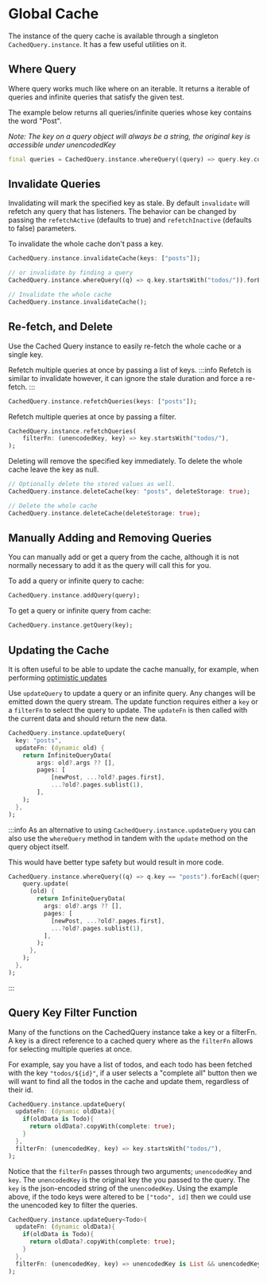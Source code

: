 # Global Cache

The instance of the query cache is available through a singleton `CachedQuery.instance`. It has a few useful utilities on it.

## Where Query

Where query works much like where on an iterable. It returns a iterable of queries and infinite queries that satisfy the
given test.

The example below returns all queries/infinite queries whose key contains the word "Post".

_Note: The key on a query object will always be a string, the original key is accessible under unencodedKey_

```dart
final queries = CachedQuery.instance.whereQuery((query) => query.key.contains("post"));
```

## Invalidate Queries

Invalidating will mark the specified key as stale. By default `invalidate` will refetch any query that has listeners.
The behavior can be changed by passing the `refetchActive` (defaults to true) and `refetchInactive` (defaults to false) parameters.

To invalidate the whole cache don't pass a key.

```dart
CachedQuery.instance.invalidateCache(keys: ["posts"]);

// or invalidate by finding a query
CachedQuery.instance.whereQuery((q) => q.key.startsWith("todos/")).forEach((q) => q.invalidate());

// Invalidate the whole cache
CachedQuery.instance.invalidateCache();
```

## Re-fetch, and Delete

Use the Cached Query instance to easily re-fetch the whole cache or a single key.

Refetch multiple queries at once by passing a list of keys.
:::info
Refetch is similar to invalidate however, it can ignore the stale duration and force a re-fetch.
:::

```dart
CachedQuery.instance.refetchQueries(keys: ["posts"]);
```

Refetch multiple queries at once by passing a filter.

```dart
CachedQuery.instance.refetchQueries(
    filterFn: (unencodedKey, key) => key.startsWith("todos/"),
);
```

Deleting will remove the specified key immediately. To delete the whole cache leave the key as null.

```dart
// Optionally delete the stored values as well.
CachedQuery.instance.deleteCache(key: "posts", deleteStorage: true);

// Delete the whole cache
CachedQuery.instance.deleteCache(deleteStorage: true);
```

## Manually Adding and Removing Queries

You can manually add or get a query from the cache, although it is not normally necessary to add it as the query will call
this for you.

To add a query or infinite query to cache:

```dart
CachedQuery.instance.addQuery(query);
```

To get a query or infinite query from cache:

```dart
CachedQuery.instance.getQuery(key);
```

## Updating the Cache

It is often useful to be able to update the cache manually, for example, when performing [optimistic updates](/docs/guides/optimistic-updates)

Use `updateQuery` to update a query or an infinite query. Any changes will be emitted down the query stream.
The update function requires either a `key` or a `filterFn` to select the query to update. The `updateFn` is then called with the current data and should return the new data.

```dart
CachedQuery.instance.updateQuery(
  key: "posts",
  updateFn: (dynamic old) {
    return InfiniteQueryData(
        args: old?.args ?? [],
        pages: [
            [newPost, ...?old?.pages.first],
            ...?old?.pages.sublist(1),
        ],
    );
  },
);
```

:::info
As an alternative to using `CachedQuery.instance.updateQuery` you can also use the `whereQuery` method in tandem with the `update` method on the query object itself.

This would have better type safety but would result in more code.

```dart
CachedQuery.instance.whereQuery((q) => q.key == "posts").forEach((query) {
    query.update(
      (old) {
        return InfiniteQueryData(
          args: old?.args ?? [],
          pages: [
            [newPost, ...?old?.pages.first],
            ...?old?.pages.sublist(1),
          ],
        );
      },
    );
  },
);
```

:::

## Query Key Filter Function

Many of the functions on the CachedQuery instance take a key or a filterFn. A key is a direct reference to a cached query where as the `filterFn` allows for selecting multiple queries at once.

For example, say you have a list of todos, and each todo has been fetched with the key `"todos/${id}"`, if a user selects a "complete all" button then we will want to find all the todos in the cache and update them, regardless of their id.

```dart
CachedQuery.instance.updateQuery(
  updateFn: (dynamic oldData){
    if(oldData is Todo){
      return oldData?.copyWith(complete: true);
    }
  },
  filterFn: (unencodedKey, key) => key.startsWith("todos/"),
);
```

Notice that the `filterFn` passes through two arguments; `unencodedKey` and `key`. The `unencodedKey` is the original key the you passed to the query. The `key` is the json-encoded string of the `unencodedKey`. Using the example above, if the todo keys were altered to be `["todo", id]` then we could use the unencoded key to filter the queries.

```dart
CachedQuery.instance.updateQuery<Todo>(
  updateFn: (dynamic oldData){
    if(oldData is Todo){
      return oldData?.copyWith(complete: true);
    }
  },
  filterFn: (unencodedKey, key) => unencodedKey is List && unencodedKey.first == "todo",
);
```
